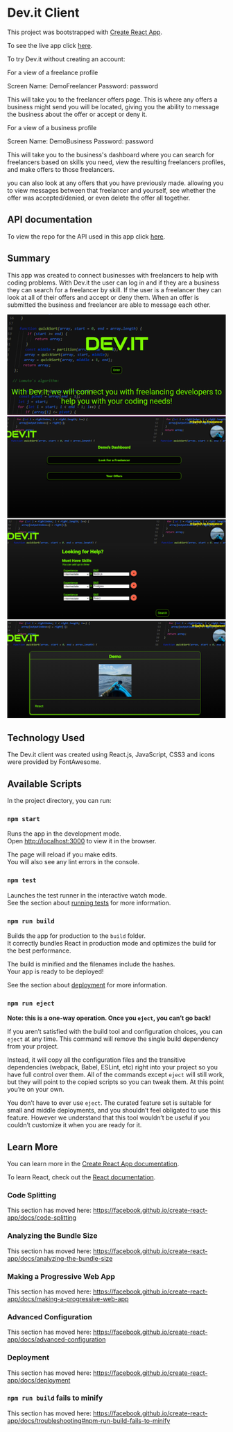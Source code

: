 # Dev.it Client

This project was bootstrapped with [Create React App](https://github.com/facebook/create-react-app).

To see the live app click [here](https://capstone11.vercel.app/).

To try Dev.it without creating an account:

For a view of a freelance profile

Screen Name: DemoFreelancer
Password: password

This will take you to the freelancer offers page. This is where any offers a business might send you will be located, giving you the ability to message the business about the offer or accept or deny it.

For a view of a business profile

Screen Name: DemoBusiness
Password: password

This will take you to the business's dashboard where you can search for freelancers based on skills you need, view the resulting freelancers profiles, and make offers to those freelancers.

you can also look at any offers that you have previously made. allowing you to view messages between that freelancer and yourself, see whether the offer was accepted/denied, or even delete the offer all together.

## API documentation

To view the repo for the API used in this app click [here](https://github.com/ttilley02/devit).

## Summary

This app was created to connect businesses with freelancers to help with coding problems. With Dev.it the user can log in and if they are a business they can search for a freelancer by skill. If the user is a freelancer they can look at all of their offers and accept or deny them. When an offer is submitted the business and freelancer are able to message each other.

![Landing page](./src/imgs/landing.png)
![Business Dashboard](./src/imgs/bizdash.png)
![Search page](./src/imgs/search.png)
![Results page](./src/imgs/result.png)

## Technology Used

The Dev.it client was created using React.js, JavaScript, CSS3 and icons were provided by FontAwesome.

## Available Scripts

In the project directory, you can run:

### `npm start`

Runs the app in the development mode.<br />
Open [http://localhost:3000](http://localhost:3000) to view it in the browser.

The page will reload if you make edits.<br />
You will also see any lint errors in the console.

### `npm test`

Launches the test runner in the interactive watch mode.<br />
See the section about [running tests](https://facebook.github.io/create-react-app/docs/running-tests) for more information.

### `npm run build`

Builds the app for production to the `build` folder.<br />
It correctly bundles React in production mode and optimizes the build for the best performance.

The build is minified and the filenames include the hashes.<br />
Your app is ready to be deployed!

See the section about [deployment](https://facebook.github.io/create-react-app/docs/deployment) for more information.

### `npm run eject`

**Note: this is a one-way operation. Once you `eject`, you can’t go back!**

If you aren’t satisfied with the build tool and configuration choices, you can `eject` at any time. This command will remove the single build dependency from your project.

Instead, it will copy all the configuration files and the transitive dependencies (webpack, Babel, ESLint, etc) right into your project so you have full control over them. All of the commands except `eject` will still work, but they will point to the copied scripts so you can tweak them. At this point you’re on your own.

You don’t have to ever use `eject`. The curated feature set is suitable for small and middle deployments, and you shouldn’t feel obligated to use this feature. However we understand that this tool wouldn’t be useful if you couldn’t customize it when you are ready for it.

## Learn More

You can learn more in the [Create React App documentation](https://facebook.github.io/create-react-app/docs/getting-started).

To learn React, check out the [React documentation](https://reactjs.org/).

### Code Splitting

This section has moved here: https://facebook.github.io/create-react-app/docs/code-splitting

### Analyzing the Bundle Size

This section has moved here: https://facebook.github.io/create-react-app/docs/analyzing-the-bundle-size

### Making a Progressive Web App

This section has moved here: https://facebook.github.io/create-react-app/docs/making-a-progressive-web-app

### Advanced Configuration

This section has moved here: https://facebook.github.io/create-react-app/docs/advanced-configuration

### Deployment

This section has moved here: https://facebook.github.io/create-react-app/docs/deployment

### `npm run build` fails to minify

This section has moved here: https://facebook.github.io/create-react-app/docs/troubleshooting#npm-run-build-fails-to-minify
